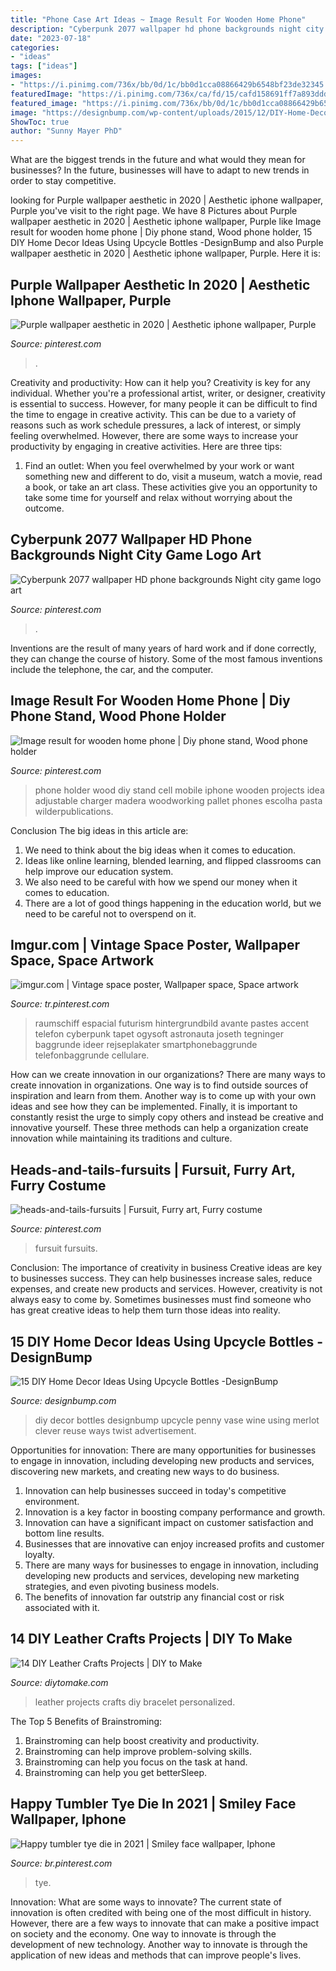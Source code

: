 ```yaml
---
title: "Phone Case Art Ideas ~ Image Result For Wooden Home Phone"
description: "Cyberpunk 2077 wallpaper hd phone backgrounds night city game logo art"
date: "2023-07-18"
categories:
- "ideas"
tags: ["ideas"]
images:
- "https://i.pinimg.com/736x/bb/0d/1c/bb0d1cca08866429b6548bf23de32345.jpg"
featuredImage: "https://i.pinimg.com/736x/ca/fd/15/cafd158691ff7a893dddabaff750315a.jpg"
featured_image: "https://i.pinimg.com/736x/bb/0d/1c/bb0d1cca08866429b6548bf23de32345.jpg"
image: "https://designbump.com/wp-content/uploads/2015/12/DIY-Home-Decor-Ideas-with-Upcycle-Bottles-7.jpg"
ShowToc: true
author: "Sunny Mayer PhD"
---
```



What are the biggest trends in the future and what would they mean for businesses?
In the future, businesses will have to adapt to new trends in order to stay competitive.

	

		
looking for Purple wallpaper aesthetic in 2020 | Aesthetic iphone wallpaper, Purple you've visit to the right page. We have 8 Pictures about Purple wallpaper aesthetic in 2020 | Aesthetic iphone wallpaper, Purple like Image result for wooden home phone | Diy phone stand, Wood phone holder, 15 DIY Home Decor Ideas Using Upcycle Bottles -DesignBump and also Purple wallpaper aesthetic in 2020 | Aesthetic iphone wallpaper, Purple. Here it is:
		
    
## Purple Wallpaper Aesthetic In 2020 | Aesthetic Iphone Wallpaper, Purple

<img loading=lazy src="https://i.pinimg.com/736x/ca/fd/15/cafd158691ff7a893dddabaff750315a.jpg" onerror="this.onerror=null;this.src='https://tse2.mm.bing.net/th?id=OIP.vtz9kVZSUNwG3pZOaFYk3gHaOp&amp;pid=15.1';" alt="Purple wallpaper aesthetic in 2020 | Aesthetic iphone wallpaper, Purple">

_Source: pinterest.com_

>. 

	

Creativity and productivity: How can it help you?
Creativity is key for any individual. Whether you're a professional artist, writer, or designer, creativity is essential to success. However, for many people it can be difficult to find the time to engage in creative activity. This can be due to a variety of reasons such as work schedule pressures, a lack of interest, or simply feeling overwhelmed. However, there are some ways to increase your productivity by engaging in creative activities. Here are three tips: 
1. Find an outlet: When you feel overwhelmed by your work or want something new and different to do, visit a museum, watch a movie, read a book, or take an art class. These activities give you an opportunity to take some time for yourself and relax without worrying about the outcome.


    
## Cyberpunk 2077 Wallpaper HD Phone Backgrounds Night City Game Logo Art

<img loading=lazy src="https://i.pinimg.com/736x/58/7b/d8/587bd8db9cc1d16b8d121ed11e33f8f7.jpg" onerror="this.onerror=null;this.src='https://tse1.mm.bing.net/th?id=OIP.fz6BGu2NwEKJbsqEyO4YEQHaNK&amp;pid=15.1';" alt="Cyberpunk 2077 wallpaper HD phone backgrounds Night city game logo art">

_Source: pinterest.com_

>. 

	

Inventions are the result of many years of hard work and if done correctly, they can change the course of history. Some of the most famous inventions include the telephone, the car, and the computer.

    
## Image Result For Wooden Home Phone | Diy Phone Stand, Wood Phone Holder

<img loading=lazy src="https://i.pinimg.com/736x/97/1d/8e/971d8e05f08e8f950fa177776c84ad7b.jpg" onerror="this.onerror=null;this.src='https://tse2.mm.bing.net/th?id=OIP.pi7b4aFHRY6RAgOsK9kWlQAAAA&amp;pid=15.1';" alt="Image result for wooden home phone | Diy phone stand, Wood phone holder">

_Source: pinterest.com_

>phone holder wood diy stand cell mobile iphone wooden projects idea adjustable charger madera woodworking pallet phones escolha pasta wilderpublications. 

	

Conclusion
The big ideas in this article are:
1. We need to think about the big ideas when it comes to education.
2. Ideas like online learning, blended learning, and flipped classrooms can help improve our education system.
3. We also need to be careful with how we spend our money when it comes to education.
4. There are a lot of good things happening in the education world, but we need to be careful not to overspend on it.

    
## Imgur.com | Vintage Space Poster, Wallpaper Space, Space Artwork

<img loading=lazy src="https://i.pinimg.com/736x/86/96/02/8696029f50cc1cb645871c26b690f9d5.jpg" onerror="this.onerror=null;this.src='https://tse4.mm.bing.net/th?id=OIP.PHR0U9N9Y8ZVVWTeZIUO2QHaOb&amp;pid=15.1';" alt="imgur.com | Vintage space poster, Wallpaper space, Space artwork">

_Source: tr.pinterest.com_

>raumschiff espacial futurism hintergrundbild avante pastes accent telefon cyberpunk tapet ogysoft astronauta joseth tegninger baggrunde ideer rejseplakater smartphonebaggrunde telefonbaggrunde cellulare. 

	

How can we create innovation in our organizations?
There are many ways to create innovation in organizations. One way is to find outside sources of inspiration and learn from them. Another way is to come up with your own ideas and see how they can be implemented. Finally, it is important to constantly resist the urge to simply copy others and instead be creative and innovative yourself. These three methods can help a organization create innovation while maintaining its traditions and culture.

    
## Heads-and-tails-fursuits | Fursuit, Furry Art, Furry Costume

<img loading=lazy src="https://i.pinimg.com/736x/54/ad/72/54ad7218b7d562464800f490c3d2de71--fursuit-fandom.jpg" onerror="this.onerror=null;this.src='https://tse3.mm.bing.net/th?id=OIP.XD5jfEOY1TD3xPGVViGNyQHaL1&amp;pid=15.1';" alt="heads-and-tails-fursuits | Fursuit, Furry art, Furry costume">

_Source: pinterest.com_

>fursuit fursuits. 

	

Conclusion: The importance of creativity in business
Creative ideas are key to businesses success. They can help businesses increase sales, reduce expenses, and create new products and services. However, creativity is not always easy to come by. Sometimes businesses must find someone who has great creative ideas to help them turn those ideas into reality.

    
## 15 DIY Home Decor Ideas Using Upcycle Bottles -DesignBump

<img loading=lazy src="https://designbump.com/wp-content/uploads/2015/12/DIY-Home-Decor-Ideas-with-Upcycle-Bottles-7.jpg" onerror="this.onerror=null;this.src='https://tse1.mm.bing.net/th?id=OIP.AY_cqlLRNzRFdsIhNcimIgHaJ-&amp;pid=15.1';" alt="15 DIY Home Decor Ideas Using Upcycle Bottles -DesignBump">

_Source: designbump.com_

>diy decor bottles designbump upcycle penny vase wine using merlot clever reuse ways twist advertisement. 

	

Opportunities for innovation: There are many opportunities for businesses to engage in innovation, including developing new products and services, discovering new markets, and creating new ways to do business.
1. Innovation can help businesses succeed in today's competitive environment.
2. Innovation is a key factor in boosting company performance and growth.
3. Innovation can have a significant impact on customer satisfaction and bottom line results.
4. Businesses that are innovative can enjoy increased profits and customer loyalty.
5. There are many ways for businesses to engage in innovation, including developing new products and services, developing new marketing strategies, and even pivoting business models.
6. The benefits of innovation far outstrip any financial cost or risk associated with it.

    
## 14 DIY Leather Crafts Projects | DIY To Make

<img loading=lazy src="http://www.diytomake.com/wp-content/uploads/2015/11/Leather-bracelet.jpg" onerror="this.onerror=null;this.src='https://tse3.mm.bing.net/th?id=OIP.IsXNr_N4XWGdUsPDVZmLQAHaKq&amp;pid=15.1';" alt="14 DIY Leather Crafts Projects | DIY to Make">

_Source: diytomake.com_

>leather projects crafts diy bracelet personalized. 

	

The Top 5 Benefits of Brainstroming:
1. Brainstroming can help boost creativity and productivity.
2. Brainstroming can help improve problem-solving skills.
3. Brainstroming can help you focus on the task at hand.
4. Brainstroming can help you get betterSleep.

    
## Happy Tumbler Tye Die In 2021 | Smiley Face Wallpaper, Iphone

<img loading=lazy src="https://i.pinimg.com/736x/bb/0d/1c/bb0d1cca08866429b6548bf23de32345.jpg" onerror="this.onerror=null;this.src='https://tse2.mm.bing.net/th?id=OIP.rUCeuxibK61DkryAtAiqGgHaNJ&amp;pid=15.1';" alt="Happy tumbler tye die in 2021 | Smiley face wallpaper, Iphone">

_Source: br.pinterest.com_

>tye. 

	

Innovation: What are some ways to innovate?
The current state of innovation is often credited with being one of the most difficult in history. However, there are a few ways to innovate that can make a positive impact on society and the economy. One way to innovate is through the development of new technology. Another way to innovate is through the application of new ideas and methods that can improve people's lives.

